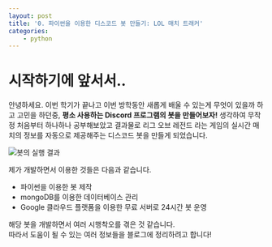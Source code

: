 ```yaml
---
layout: post
title: '0. 파이썬을 이용한 디스코드 봇 만들기: LOL 매치 트래커'
categories:
    - python
---
```


# 시작하기에 앞서서..

안녕하세요. 이번 학기가 끝나고 이번 방학동안 새롭게 배울 수 있는게 무엇이 있을까 하고 고민을 하던중, __평소 사용하는 Discord 프로그램의 봇을 만들어보자!__ 생각하여 무작정 처음부터 하나하나 공부해보았고 결과물로 리그 오브 레전드 라는 게임의 실시간 매치의 정보를 자동으로 제공해주는 디스코드 봇을 만들게 되었습니다. 

![봇의 실행 결과](https://user-images.githubusercontent.com/69145799/108334673-853a4400-7215-11eb-96c6-7a3d6872e4eb.png)

제가 개발하면서 이용한 것들은 다음과 같습니다.

* 파이썬을 이용한 봇 제작
* mongoDB를 이용한 데이터베이스 관리
* Google 클라우드 플랫폼을 이용한 무료 서버로 24시간 봇 운영

해당 봇을 개발하면서 여러 시행착오를 겪은 것 같습니다.  
따라서 도움이 될 수 있는 여러 정보들을 블로그에 정리하려고 합니다!